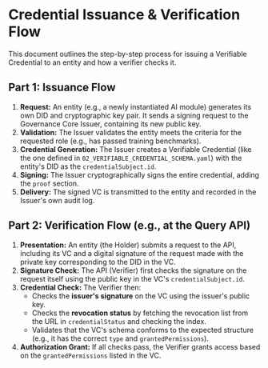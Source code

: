 # Credential Issuance & Verification Flow

This document outlines the step-by-step process for issuing a Verifiable Credential to an entity and how a verifier checks it.

## Part 1: Issuance Flow

1.  **Request:** An entity (e.g., a newly instantiated AI module) generates its own DID and cryptographic key pair. It sends a signing request to the Governance Core Issuer, containing its new public key.
2.  **Validation:** The Issuer validates the entity meets the criteria for the requested role (e.g., has passed training benchmarks).
3.  **Credential Generation:** The Issuer creates a Verifiable Credential (like the one defined in `02_VERIFIABLE_CREDENTIAL_SCHEMA.yaml`) with the entity's DID as the `credentialSubject.id`.
4.  **Signing:** The Issuer cryptographically signs the entire credential, adding the `proof` section.
5.  **Delivery:** The signed VC is transmitted to the entity and recorded in the Issuer's own audit log.

## Part 2: Verification Flow (e.g., at the Query API)

1.  **Presentation:** An entity (the Holder) submits a request to the API, including its VC and a digital signature of the request made with the private key corresponding to the DID in the VC.
2.  **Signature Check:** The API (Verifier) first checks the signature on the request itself using the public key in the VC's `credentialSubject.id`.
3.  **Credential Check:** The Verifier then:
    *   Checks the **issuer's signature** on the VC using the issuer's public key.
    *   Checks the **revocation status** by fetching the revocation list from the URL in `credentialStatus` and checking the index.
    *   Validates that the VC's schema conforms to the expected structure (e.g., it has the correct `type` and `grantedPermissions`).
4.  **Authorization Grant:** If all checks pass, the Verifier grants access based on the `grantedPermissions` listed in the VC.
